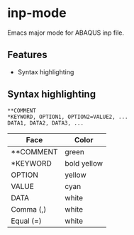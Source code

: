 # inp-mode
Emacs major mode for ABAQUS inp file.

## Features
* Syntax highlighting

## Syntax highlighting

```inp
**COMMENT
*KEYWORD, OPTION1, OPTION2=VALUE2, ...
DATA1, DATA2, DATA3, ...
```

| Face      | Color       |
|-----------|-------------|
| **COMMENT | green       |
| *KEYWORD  | bold yellow |
| OPTION    | yellow      |
| VALUE     | cyan        |
| DATA      | white       |
| Comma (,) | white       |
| Equal (=) | white       |
